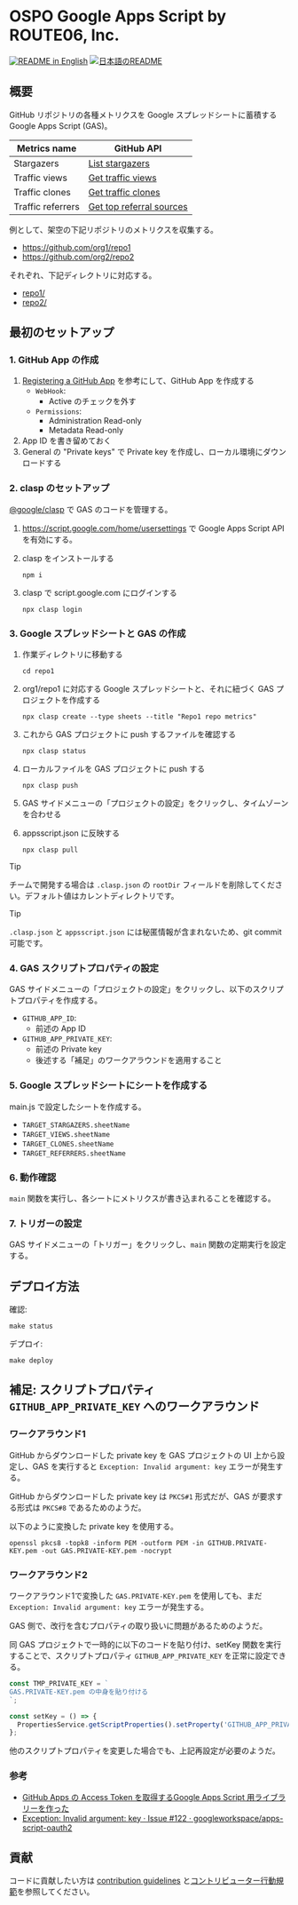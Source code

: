# OSPO Google Apps Script by ROUTE06, Inc.

<p>
  <a href="./README.md"><img alt="README in English" src="https://img.shields.io/badge/English-d9d9d9"></a>
  <a href="./README_ja.md"><img alt="日本語のREADME" src="https://img.shields.io/badge/日本語-d9d9d9"></a>
</p>

## 概要

GitHub リポジトリの各種メトリクスを Google スプレッドシートに蓄積する Google Apps Script (GAS)。

| Metrics name | GitHub API |
|---|---|
| Stargazers | [List stargazers](https://docs.github.com/rest/activity/starring?apiVersion=2022-11-28#list-stargazers) |
| Traffic views | [Get traffic views](https://docs.github.com/rest/metrics/traffic?apiVersion=2022-11-28#get-page-views) |
| Traffic clones | [Get traffic clones](https://docs.github.com/rest/metrics/traffic?apiVersion=2022-11-28#get-repository-clones) |
| Traffic referrers | [Get top referral sources](https://docs.github.com/rest/metrics/traffic?apiVersion=2022-11-28#get-top-referral-sources) |

例として、架空の下記リポジトリのメトリクスを収集する。

* https://github.com/org1/repo1
* https://github.com/org2/repo2

それぞれ、下記ディレクトリに対応する。

* [repo1/](./repo1)
* [repo2/](./repo2)

## 最初のセットアップ

### 1. GitHub App の作成

1. [Registering a GitHub App](https://docs.github.com/apps/creating-github-apps/registering-a-github-app/registering-a-github-app) を参考にして、GitHub App を作成する
    * `WebHook`:
        * Active のチェックを外す
    * `Permissions`:
        * Administration Read-only
        * Metadata Read-only
1. App ID を書き留めておく
1. General の "Private keys" で Private key を作成し、ローカル環境にダウンロードする

### 2. clasp のセットアップ

[@google/clasp](https://www.npmjs.com/package/@google/clasp) で GAS のコードを管理する。

1. https://script.google.com/home/usersettings で Google Apps Script API を有効にする。
1. clasp をインストールする

    ```consle
    npm i
    ```

1. clasp で script.google.com にログインする

    ```consle
    npx clasp login
    ```

### 3. Google スプレッドシートと GAS の作成

1. 作業ディレクトリに移動する

    ```console
    cd repo1
    ```

1. org1/repo1 に対応する Google スプレッドシートと、それに紐づく GAS プロジェクトを作成する

    ```console
    npx clasp create --type sheets --title "Repo1 repo metrics"
    ```

1. これから GAS プロジェクトに push するファイルを確認する

    ```console
    npx clasp status
    ```

1. ローカルファイルを GAS プロジェクトに push する

    ```console
    npx clasp push
    ```

1. GAS サイドメニューの「プロジェクトの設定」をクリックし、タイムゾーンを合わせる
1. appsscript.json に反映する

    ```console
    npx clasp pull
    ```

> [!TIP]
> チームで開発する場合は `.clasp.json` の `rootDir` フィールドを削除してください。デフォルト値はカレントディレクトリです。

> [!TIP]
> `.clasp.json` と `appsscript.json` には秘匿情報が含まれないため、git commit 可能です。

### 4. GAS スクリプトプロパティの設定

GAS サイドメニューの「プロジェクトの設定」をクリックし、以下のスクリプトプロパティを作成する。

* `GITHUB_APP_ID`:
    * 前述の App ID
* `GITHUB_APP_PRIVATE_KEY`:
    * 前述の Private key
    * 後述する「補足」のワークアラウンドを適用すること

### 5. Google スプレッドシートにシートを作成する

main.js で設定したシートを作成する。

* `TARGET_STARGAZERS.sheetName`
* `TARGET_VIEWS.sheetName`
* `TARGET_CLONES.sheetName`
* `TARGET_REFERRERS.sheetName`

### 6. 動作確認

`main` 関数を実行し、各シートにメトリクスが書き込まれることを確認する。

### 7. トリガーの設定

GAS サイドメニューの「トリガー」をクリックし、`main` 関数の定期実行を設定する。

## デプロイ方法

確認:

```console
make status
```

デプロイ:

```console
make deploy
```

## 補足: スクリプトプロパティ `GITHUB_APP_PRIVATE_KEY` へのワークアラウンド

### ワークアラウンド1

GitHub からダウンロードした private key を GAS プロジェクトの UI 上から設定し、GAS を実行すると `Exception: Invalid argument: key` エラーが発生する。

GitHub からダウンロードした private key は `PKCS#1` 形式だが、GAS が要求する形式は `PKCS#8` であるためのようだ。

以下のように変換した private key を使用する。

```console
openssl pkcs8 -topk8 -inform PEM -outform PEM -in GITHUB.PRIVATE-KEY.pem -out GAS.PRIVATE-KEY.pem -nocrypt
```

### ワークアラウンド2

ワークアラウンド1で変換した `GAS.PRIVATE-KEY.pem` を使用しても、まだ `Exception: Invalid argument: key` エラーが発生する。

GAS 側で、改行を含むプロパティの取り扱いに問題があるためのようだ。

同 GAS プロジェクトで一時的に以下のコードを貼り付け、setKey 関数を実行することで、スクリプトプロパティ `GITHUB_APP_PRIVATE_KEY` を正常に設定できる。

```js
const TMP_PRIVATE_KEY = `
GAS.PRIVATE-KEY.pem の中身を貼り付ける
`;

const setKey = () => {
  PropertiesService.getScriptProperties().setProperty('GITHUB_APP_PRIVATE_KEY', TMP_PRIVATE_KEY);
};
```

他のスクリプトプロパティを変更した場合でも、上記再設定が必要のようだ。

### 参考

* [GitHub Apps の Access Token を取得するGoogle Apps Script 用ライブラリーを作った](https://zenn.dev/hankei6km/articles/fetch-github-apps-token-by-google-apps-script)
* [Exception: Invalid argument: key · Issue \#122 · googleworkspace/apps\-script\-oauth2](https://github.com/googleworkspace/apps-script-oauth2/issues/122)

## 貢献

コードに貢献したい方は [contribution guidelines](./CONTRIBUTING.md) と[コントリビューター行動規範](./CODE_OF_CONDUCT_ja.md)を参照してください。

